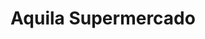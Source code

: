 ---
title: "Aquila Supermercado"
url: /ciudad-autonoma-de-buenos-aires/aquila-supermercado/
shop: supermercado
---